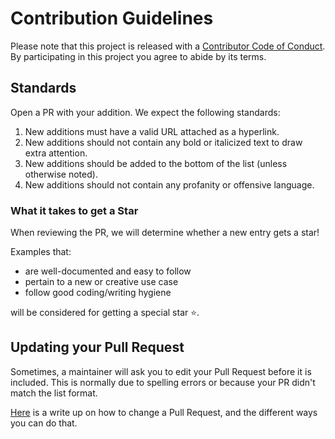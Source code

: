 # Contribution Guidelines

Please note that this project is released with a [Contributor Code of Conduct](code-of-conduct.md). By participating in this project you agree to abide by its terms.

## Standards

Open a PR with your addition. We expect the following standards:

1. New additions must have a valid URL attached as a hyperlink.
2. New additions should not contain any bold or italicized text to draw extra attention.
3. New additions should be added to the bottom of the list (unless otherwise noted).
4. New additions should not contain any profanity or offensive language.

### What it takes to get a Star

When reviewing the PR, we will determine whether a new entry gets a star!

Examples that:
- are well-documented and easy to follow
- pertain to a new or creative use case
- follow good coding/writing hygiene

will be considered for getting a special star ⭐.

## Updating your Pull Request

Sometimes, a maintainer will ask you to edit your Pull Request before it is included. This is normally due to spelling errors or because your PR didn't match the list format.

[Here](https://github.com/RichardLitt/knowledge/blob/master/github/amending-a-commit-guide.md) is a write up on how to change a Pull Request, and the different ways you can do that.